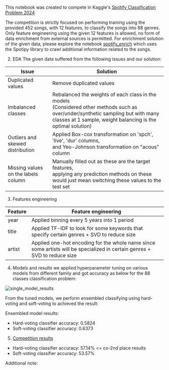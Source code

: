 This notebook was created to compete in Kaggle's [Spotify Classification Problem 2024](https://www.kaggle.com/competitions/cs9856-spotify-classification-problem-2024)

The competition is strictly focused on performing training using the provided 452 songs, with 12 features, to classify the songs into 88 genres. Only feature engineering using the given 12 features is allowed, no form of data enrichment from external sources is permitted. For enrichment solution of the given data, please explore the notebook [spotify_enrich]([url](https://github.com/trduc97/Spotify_classification/blob/main/spotify_enrich.ipynb)) which uses the Spotipy library to crawl additional information related to the songs. 

2. EDA 
The given data suffered from the following issues and our solution:

| Issue                           | Solution                                                                                   |
|---------------------------------|-------------------------------------------------------------------------------------------|
| Duplicated values               | Remove duplicated values                                                                  |
| Imbalanced classes              | Rebalanced the weights of each class in the models<br>(Considered other methods such as over/under/synthetic sampling but with many classes at 1 sample, weight balancing is the optimal solution) |
| Outliers and skewed distribution | Applied Box-cox transformation on 'spch', 'live', 'dur' columns,<br>and Yeo-Johnson transformation on "acous" column |
| Missing values on the labels column | Manually filled out as these are the target features,<br>applying any prediction methods on these would just mean switching these values to the test set |

3. Features engineering

| Feature | Feature engineering
|---------------------------------|-------------------------------------------------------------------------------------------|
| year | Applied binning every 5 years into 1 period |
| title | Applied TF-IDF to look for some keywords that specify certain genres + SVD to reduce size|
| artist | Applied one-hot encoding for the whole name since some artists will be specialized in certain genres + SVD to reduce size|

4. Models and results
we applied hyperparameter tuning on various models from different family and got accuracy as below for the 88 classes classification problem: 

![single_model_results](https://github.com/trduc97/Spotify_classification/assets/52210863/496e199d-c1bf-43c6-b9c0-7f2ab81670ca)

From the tuned models, we perform ensembled classifying using hard-voting and soft-voting to achieved the result:

Ensembled model results:
- Hard-voting classifier accuracy:  0.5824
- Soft-voting classifier accuracy:  0.6373

5. [Competition results]([url](https://www.kaggle.com/competitions/cs9856-spotify-classification-problem-2024/leaderboard))
- Hard-voting classifier accuracy: 57.14% <= co-2nd place results 
- Soft-voting classifier accuracy: 53.57%

Additional note: 
